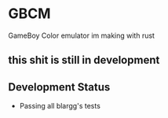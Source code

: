 # GBCM

GameBoy Color emulator im making with rust
## this shit is still in development

## Development Status

- Passing all blargg's tests
